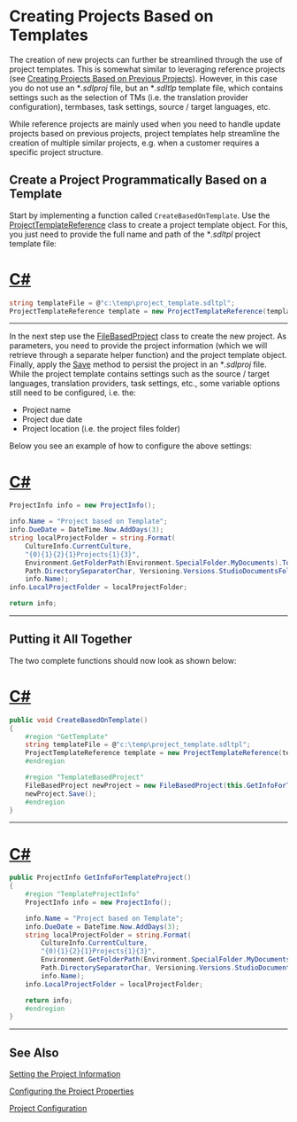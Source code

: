 Creating Projects Based on Templates
==

The creation of new projects can further be streamlined through the use of project templates. This is somewhat similar to leveraging reference projects (see [Creating Projects Based on Previous Projects](creating_project_based_on_prev_proj.md)). However, in this case you do not use an **.sdlproj* file, but an **.sdltlp* template file, which contains settings such as the selection of TMs (i.e. the translation provider configuration), termbases, task settings, source / target languages, etc.

While reference projects are mainly used when you need to handle update projects based on previous projects, project templates help streamline the creation of multiple similar projects, e.g. when a customer requires a specific project structure.

Create a Project Programmatically Based on a Template
--

Start by implementing a function called ```CreateBasedOnTemplate```. Use the [ProjectTemplateReference](../../api/projectautomation/Sdl.ProjectAutomation.Core.ProjectTemplateReference.yml) class to create a project template object. For this, you just need to provide the full name and path of the **.sdltpl* project template file:

# [C#](#tab/tabid-1)
```cs
string templateFile = @"c:\temp\project_template.sdltpl";
ProjectTemplateReference template = new ProjectTemplateReference(templateFile);
```
***

In the next step use the [FileBasedProject](../../api/projectautomation/Sdl.ProjectAutomation.FileBased.FileBasedProject.yml) class to create the new project. As parameters, you need to provide the project information (which we will retrieve through a separate helper function) and the project template object. Finally, apply the  [Save](../../api/projectautomation/Sdl.ProjectAutomation.FileBased.FileBasedProject.yml#Sdl_ProjectAutomation_FileBased_FileBasedProject_Save) method to persist the project in an **.sdlproj* file.
While the project template contains settings such as the source / target languages, translation providers, task settings, etc., some variable options still need to be configured, i.e. the:

* Project name
* Project due date
* Project location (i.e. the project files folder)

Below you see an example of how to configure the above settings:

# [C#](#tab/tabid-2)
```cs
ProjectInfo info = new ProjectInfo();

info.Name = "Project based on Template";
info.DueDate = DateTime.Now.AddDays(3);
string localProjectFolder = string.Format(
    CultureInfo.CurrentCulture,
    "{0){1}{2}{1}Projects{1}{3}",
    Environment.GetFolderPath(Environment.SpecialFolder.MyDocuments).ToString(),
    Path.DirectorySeparatorChar, Versioning.Versions.StudioDocumentsFolderName,
    info.Name);
info.LocalProjectFolder = localProjectFolder;

return info;
```
***

Putting it All Together
--

The two complete functions should now look as shown below:

# [C#](#tab/tabid-3)
```cs
public void CreateBasedOnTemplate()
{
    #region "GetTemplate"
    string templateFile = @"c:\temp\project_template.sdltpl";
    ProjectTemplateReference template = new ProjectTemplateReference(templateFile);
    #endregion

    #region "TemplateBasedProject"
    FileBasedProject newProject = new FileBasedProject(this.GetInfoForTemplateProject(), template);
    newProject.Save();
    #endregion
}
```
***

# [C#](#tab/tabid-4)
```cs
public ProjectInfo GetInfoForTemplateProject()
{
    #region "TemplateProjectInfo"
    ProjectInfo info = new ProjectInfo();

    info.Name = "Project based on Template";
    info.DueDate = DateTime.Now.AddDays(3);
    string localProjectFolder = string.Format(
        CultureInfo.CurrentCulture,
        "{0){1}{2}{1}Projects{1}{3}",
        Environment.GetFolderPath(Environment.SpecialFolder.MyDocuments).ToString(),
        Path.DirectorySeparatorChar, Versioning.Versions.StudioDocumentsFolderName,
        info.Name);
    info.LocalProjectFolder = localProjectFolder;

    return info;
    #endregion
}
```
***

See Also
--
[Setting the Project Information](setting_the_project_information.md)

[Configuring the Project Properties](configuring_the_project_properties.md)

[Project Configuration](project_configuration.md)